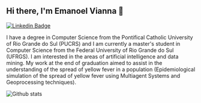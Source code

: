 ## Hi there, I'm Emanoel Vianna 👋
[![Linkedin Badge](https://img.shields.io/badge/-Add&nbsp;Me-blue?style=flat-square&logo=Linkedin&logoColor=white&link=https://www.linkedin.com/in/emanoelvianna/)](https://www.linkedin.com/in/eliasnogueira/)

I have a degree in Computer Science from the Pontifical Catholic University of Rio Grande do Sul (PUCRS) and I am currently a master's student in Computer Science from the Federal University of Rio Grande do Sul (UFRGS). I am interested in the areas of artificial intelligence and data mining. My work at the end of graduation aimed to assist in the understanding of the spread of yellow fever in a population (Epidemiological simulation of the spread of yellow fever using Multiagent Systems and Geoprocessing techniques).

![Github stats](https://github-readme-stats.vercel.app/api?username=emanoelvianna&hide=["prs","issues"])

<!--
**emanoelvianna/emanoelvianna** is a ✨ _special_ ✨ repository because its `README.md` (this file) appears on your GitHub profile.

Here are some ideas to get you started:

- 🔭 I’m currently working on ...
- 🌱 I’m currently learning ...
- 👯 I’m looking to collaborate on ...
- 🤔 I’m looking for help with ...
- 💬 Ask me about ...
- 📫 How to reach me: ...
- 😄 Pronouns: ...
- ⚡ Fun fact: ...
-->
